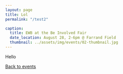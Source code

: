 ```yaml
---
layout: page
title: Lol
permalink: "/test2"

caption:
  title: EWB at the Be Involved Fair
  date_location: August 28, 2-6pm @ Farrand Field
  thumbnail: ../assets/img/events/02-thumbnail.jpg
---
```


Hello

<a href="/events"><u>Back to events</u></a>
